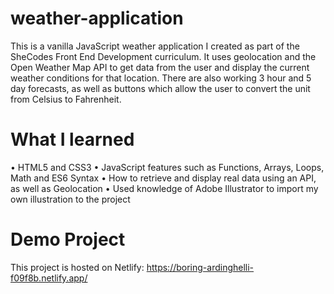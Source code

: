 # weather-application

This is a vanilla JavaScript weather application I created as part of the SheCodes Front End Development curriculum. It uses geolocation and the Open Weather Map API to get data from the user and display the current weather conditions for that location. There are also working 3 hour and 5 day forecasts, as well as buttons which allow the user to convert the unit from Celsius to Fahrenheit.

# What I learned

• HTML5 and CSS3
• JavaScript features such as Functions, Arrays, Loops, Math and ES6 Syntax
• How to retrieve and display real data using an API, as well as Geolocation
• Used knowledge of Adobe Illustrator to import my own illustration to the project

# Demo Project

This project is hosted on Netlify: https://boring-ardinghelli-f09f8b.netlify.app/
